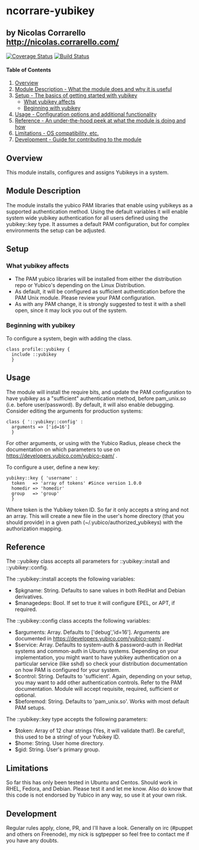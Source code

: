 # ncorrare-yubikey
## by Nicolas Corrarello http://nicolas.corrarello.com/
[![Coverage Status](https://coveralls.io/repos/ncorrare/ncorrare-yubikey/badge.png?branch=master)](https://coveralls.io/r/ncorrare/ncorrare-yubikey)
[![Build Status](https://travis-ci.org/ncorrare/ncorrare-yubikey.svg?branch=master)](https://travis-ci.org/ncorrare/ncorrare-yubikey)

#### Table of Contents

1. [Overview](#overview)
2. [Module Description - What the module does and why it is useful](#module-description)
3. [Setup - The basics of getting started with yubikey](#setup)
    * [What yubikey affects](#what-yubikey-affects)
    * [Beginning with yubikey](#beginning-with-yubikey)
4. [Usage - Configuration options and additional functionality](#usage)
5. [Reference - An under-the-hood peek at what the module is doing and how](#reference)
5. [Limitations - OS compatibility, etc.](#limitations)
6. [Development - Guide for contributing to the module](#development)

## Overview

This module installs, configures and assigns Yubikeys in a system.

## Module Description

The module installs the yubico PAM libraries that enable using yubikeys as a
supported authentication method. Using the default variables it will enable system
wide yubikey authentication for all users defined using the yubikey::key type.
It assumes a default PAM configuration, but for complex environments the setup
can be adjusted.

## Setup

### What yubikey affects

* The PAM yubico libraries will be installed from either the distribution
  repo or Yubico's depending on the Linux Distribution.
* As default, it will be configured as sufficient authentication before
  the PAM Unix module. Please review your PAM configuration.
* As with any PAM change, it is strongly suggested to test it with a shell
  open, since it may lock you out of the system.

### Beginning with yubikey

To configure a system, begin with adding the class.
```puppet 
class profile::yubikey {
  include ::yubikey
  }
```

## Usage

The module will install the require bits, and update the PAM configuration to
have yubikey as a "sufficient" authentication method, before pam_unix.so (i.e.
before user/password). By default, it will also enable debugging. Consider editing
the arguments for production systems:

```puppet
class { '::yubikey::config' :
  arguments => ['id=16']
  }
  ```
For other arguments, or using with the Yubico Radius, please check the documentation
on which parameters to use on https://developers.yubico.com/yubico-pam/ .

To configure a user, define a new key:
```puppet
yubikey::key { 'username' :
  token   => 'array of tokens' #Since version 1.0.0
  homedir => 'homedir'
  group   => 'group'
  }
 ``` 
Where token is the Yubikey token ID. So far it only accepts a string and not an array.
This will create a new file in the user's home directory (that you should provide)
in a given path (~/.yubico/authorized_yubikeys) with the authorization mapping.

## Reference
The ::yubikey class accepts all parameters for ::yubikey::install and ::yubikey::config.

The ::yubikey::install accepts the following variables:

* $pkgname: String. Defaults to sane values in both RedHat and Debian derivatives.
* $managedeps: Bool. If set to true it will configure EPEL, or APT, if required.

The ::yubikey::config class accepts the following variables:

* $arguments: Array. Defaults to ['debug','id=16']. Arguments are documented
  in https://developers.yubico.com/yubico-pam/ .
* $service: Array. Defaults to system-auth & password-auth in RedHat systems 
  and common-auth in Ubuntu systems.
  Depending on your implementation, you might want to have yubikey authentication on a
  particular service (like sshd) so check your distribution documentation on how PAM
  is configured for your system.
* $control: String. Defaults to 'sufficient'. Again, depending on your setup, you may want to add 
  other authentication controls. Refer to the PAM documentation. Module will accept requisite,
  required, sufficient or optional.
* $beforemod: String. Defaults to 'pam_unix.so'. Works with most default PAM setups.

The ::yubikey::key type accepts the following parameters:
* $token: Array of 12 char strings (Yes, it will validate that!). Be careful!, this used to be a string! of your Yubikey ID.
* $home: String. User home directory.
* $gid: String. User's primary group.

## Limitations

So far this has only been tested in Ubuntu and Centos. Should work in RHEL, Fedora, and Debian.
Please test it and let me know. 
Also do know that this code is not endorsed by Yubico in any way, so use it at your own risk.

## Development

Regular rules apply, clone, PR, and I'll have a look. Generally on irc (#puppet and others on Freenode),
my nick is sgtpepper so feel free to contact me if you have any doubts.

